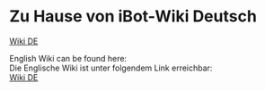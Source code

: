 # Zu Hause von iBot-Wiki Deutsch

[Wiki DE](https://github.com/SuNflOw1991/iBot-Wiki-DE/wiki)  

English Wiki can be found here:  
Die Englische Wiki ist unter folgendem Link erreichbar:  
[Wiki DE](https://github.com/SuNflOw1991/iBot-Wiki-EN/wiki)
